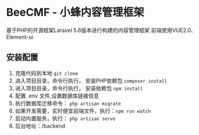 # BeeCMF - 小蜂内容管理框架
  基于PHP的开源框架Laravel 5.6版本进行构建的内容管理框架
  前端使用VUE2.0、Element-ui

## 安装配置

  1. 克隆代码到本地 `git clone`
  2. 进入项目目录，命令行执行， 安装PHP依赖包 `composer install`
  3. 进入项目目录，命令行执行， 安装依赖包 `npm install`
  4. 配置 .env 文件,设置数据库链接信息
  5. 执行数据库迁移命令： `php artisan migrate`
  6. 如果开发需要，实时便宜前端文件，执行：`npm run watch`
  7. 启动内置服务，执行： `php artisan serve`
  8. 后台地址：<domain>/backend

